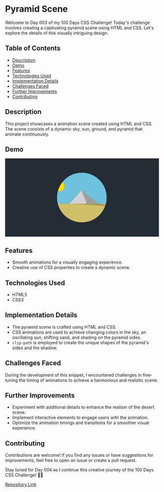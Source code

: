 # Pyramid Scene

Welcome to Day 003 of my 100 Days CSS Challenge! Today's challenge involves creating a captivating pyramid scene using HTML and CSS. Let's explore the details of this visually intriguing design.

## Table of Contents

- [Description](#description)
- [Demo](#demo)
- [Features](#features)
- [Technologies Used](#technologies-used)
- [Implementation Details](#implementation-details)
- [Challenges Faced](#challenges-faced)
- [Further Improvements](#further-improvements)
- [Contributing](#contributing)

## Description

This project showcases a animation scene created using HTML and CSS. The scene consists of a dynamic sky, sun, ground, and pyramid that animate continuously.

## Demo

![Demo](./demo.gif)

## Features

- Smooth animations for a visually engaging experience.
- Creative use of CSS properties to create a dynamic scene.

## Technologies Used

- HTML5
- CSS3

## Implementation Details

- The pyramid scene is crafted using HTML and CSS.
- CSS animations are used to achieve changing colors in the sky, an oscillating sun, shifting sand, and shading on the pyramid sides.
- `clip-path` is employed to create the unique shapes of the pyramid's sides and the shadow.

## Challenges Faced

During the development of this snippet, I encountered challenges in fine-tuning the timing of animations to achieve a harmonious and realistic scene.

## Further Improvements

- Experiment with additional details to enhance the realism of the desert scene.
- Implement interactive elements to engage users with the animation.
- Optimize the animation timings and transitions for a smoother visual experience.

## Contributing

Contributions are welcome! If you find any issues or have suggestions for improvements, feel free to open an issue or create a pull request.

Stay tuned for Day 004 as I continue this creative journey of the 100 Days CSS Challenge! 🎨🚀

[Repository Link](https://github.com/Adhamxiii/100-days-css-challenge)